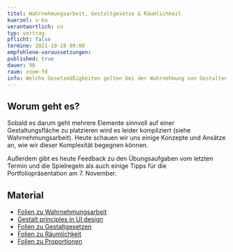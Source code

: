 ```yaml
---
titel: Wahrnehmungsarbeit, Gestaltgesetze & Räumlichkeit
kuerzel: v-ko
verantwortlich: cn
typ: vortrag
pflicht: false
termine: 2021-10-28 09:00
empfohlene-voraussetzungen: 
published: true
dauer: 90
raum: zoom-fd
info: Welche Gesetzmäßigkeiten gelten bei der Wahrnehmung von Gestalten und wie können wir diese im Designprozess einsetzen?
---
```



## Worum geht es?

Sobald es darum geht mehrere Elemente sinnvoll auf einer Gestaltungsfläche zu platzieren wird es leider kompliziert (siehe Wahrnehmungsarbeit). Heute schauen wir uns einige Konzepte und Ansätze an, wie wir dieser Komplexität begegnen können. 

Außerdem gibt es heute Feedback zu den Übungsaufgaben vom letzten Termin und die Spielregeln als auch einige Tipps für die Portfoliopräsentation am 7. November.

## Material
- [Folien zu Wahrnehmungsarbeit](https://cnoss.github.io/slides/presentations/screendesign/wahrnehmungsarbeit/)
- [Gestalt principles in UI design](https://medium.muz.li/gestalt-principles-in-ui-design-6b75a41e9965)
- [Folien zu Gestaltgesetzen](../../download/inputs/woche-5/gestaltgesetze.pdf)
- [Folien zu Räumlichkeit](../../download/inputs/woche-5/raeumlichkeit.pdf)
- [Folien zu Proportionen](../../download/inputs/woche-3/030-proportion.pdf) 
